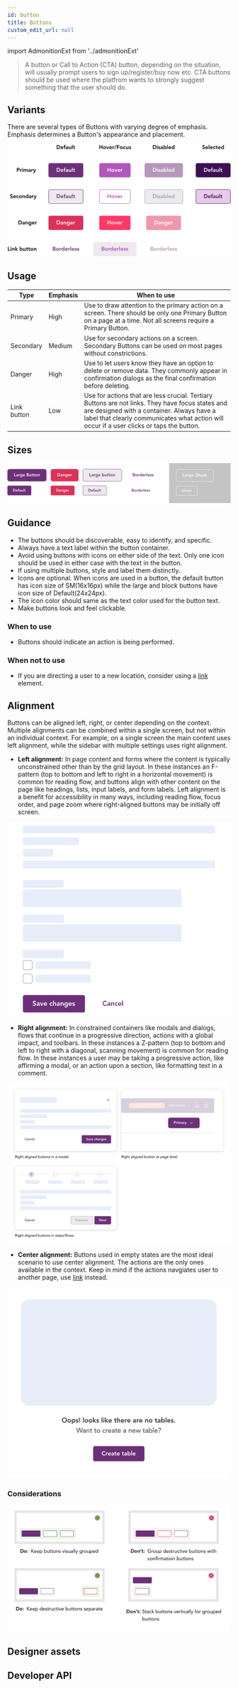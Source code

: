 ```yaml
---
id: button
title: Buttons
custom_edit_url: null
---
```


import AdmonitionExt from '../admonitionExt'

> A button or Call to Action (CTA) button, depending on the situation, will usually prompt users to sign up/register/buy now etc. CTA buttons should be used where the platfrom wants to strongly suggest something that the user should do.


<!-- Types of buttons available -->
## Variants

There are several types of Buttons with varying degree of emphasis. Emphasis determines a Button's appearance and placement.

![Button types](img/button-types.svg)


<!-- When to use the varients -->
## Usage

| Type         | Emphasis | When to use | 
| --          | ------- | ----------- | 
| Primary     | High | Use to draw attention to the primary action on a screen. There should be only one Primary Button on a page at a time. Not all screens require a Primary Button. |
| Secondary   | Medium | Use for secondary actions on a screen. Secondary Buttons can be used on most pages without constrictions.  |
| Danger      | High | Use to let users know they have an option to delete or remove data. They commonly appear in confirmation dialogs as the final confirmation before deleting. |
| Link button | Low | Use for actions that are less crucial. Tertiary Buttons are not links. They have focus states and are designed with a container. Always have a label that clearly communicates what action will occur if a user clicks or taps the button. |


## Sizes

![Button size](img/button-size.svg)


<!-- Guidelines on how to use them -->
## Guidance

* The buttons should be discoverable, easy to identify, and specific.
* Always have a text label within the button container. 
* Avoid using buttons with icons on either side of the text. Only one icon should be used in either case with the text in the button.
* If using multiple buttons, style and label them distinctly.
* Icons are optional. When icons are used in a button, the default button has icon size of SM(16x16px) while the large and block buttons have icon size of Default(24x24px).
* The icon color should same as the text color used for the button text. 
* Make buttons look and feel clickable.

### When to use

* Buttons should indicate an action is being performed.

### When not to use

* If you are directing a user to a new location, consider using a [link](../buttons-and-links/links.md) element.

<!-- Alignment Section -->
## Alignment

Buttons can be aligned left, right, or center depending on the context. Multiple alignments can be combined within a single screen, but not within an individual context. For example, on a single screen the main content uses left alignment, while the sidebar with multiple settings uses right alignment.

* **Left alignment:** In page content and forms where the content is typically unconstrained other than by the grid layout. In these instances an F-pattern (top to bottom and left to right in a horizontal movement) is common for reading flow, and buttons align with other content on the page like headings, lists, input labels, and form labels. Left alignment is a benefit for accessibility in many ways, including reading flow, focus order, and page zoom where right-aligned buttons may be initially off screen.

![Left alignment](img/left-alignment.svg)

* **Right alignment:** In constrained containers like modals and dialogs, flows that continue in a progressive direction, actions with a global impact, and toolbars. In these instances a Z-pattern (top to bottom and left to right with a diagonal, scanning movement) is common for reading flow. In these instances a user may be taking a progressive action, like affirming a modal, or an action upon a section, like formatting text in a comment.

![Right alignment](img/right-alignment.svg)

* **Center alignment:** Buttons used in empty states are the most ideal scenario to use center alignment. The actions are the only ones available in the context. Keep in mind if the actions navgiates user to another page, use [link](./links.md) instead.

![center alignment](img/center-alignment.svg)

### Considerations
![Additional considerations](img/button-consideration.svg)


<!-- Assets in Figma and PrimeVue -->
## Designer assets

<AdmonitionExt type="figma" url="https://www.figma.com/file/kzLxtqv6YGL0wotiqzgEo4/GEL-UI-Doc?node-id=2%3A34946" />


## Developer API

<AdmonitionExt type="vue" url="https://primefaces.org/primevue/button" />


